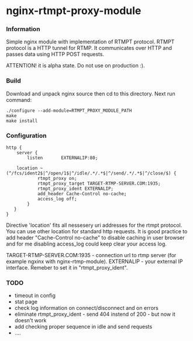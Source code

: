 # nginx-rtmpt-proxy-module

### Information
Simple nginx module with implementation of RTMPT protocol. RTMPT protocol is a HTTP tunnel for RTMP. It communicates over HTTP and passes data using HTTP POST requests. 

ATTENTION! it is alpha state. Do not use on production :).

### Build

Download and unpack nginx source then cd to this directory. Next run command:

    ./configure --add-module=RTMPT_PROXY_MODULE_PATH
    make
    make install

### Configuration 
    http {
        server {
            listen       EXTERNALIP:80;

	    location ~ (^/fcs/ident2$|^/open/1$|^/idle/.*/.*$|^/send/.*/.*$|^/close/$) {
                rtmpt_proxy on;
                rtmpt_proxy_target TARGET-RTMP-SERVER.COM:1935;
                rtmpt_proxy_ident EXTERNALIP;
                add_header Cache-Control no-cache;
                access_log off;
            }    
       }
    }

Directive 'location' fits all nessesery uri addresses for the rtmpt protocol. You can use other location for standard http requests.
It is good practice to add header "Cache-Control no-cache" to disable caching in user browser and for me disabling access_log could keep clear your access log.
 
TARGET-RTMP-SERVER.COM:1935 - connection url to rtmp server (for example ngxinx with nginx-rtmp-module).
EXTERNALIP - your external IP interface. Remeber to set it in "rtmpt_proxy_ident".

### TODO
* timeout in config
* stat page
* check log information on connect/disconnect and on errors
* eliminate rtmpt_proxy_ident - send 404 instend of 200 - but now it doesn't work
* add checking proper sequence in idle and send requests
* ....

